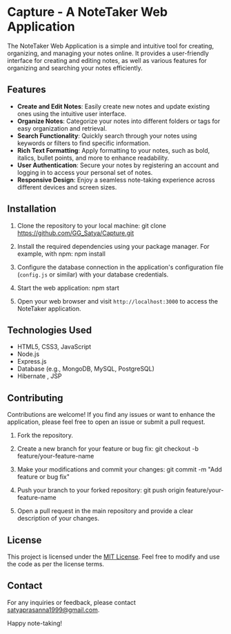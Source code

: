 # Capture - A NoteTaker Web Application

The NoteTaker Web Application is a simple and intuitive tool for creating, organizing, and managing your notes online. It provides a user-friendly interface for creating and editing notes, as well as various features for organizing and searching your notes efficiently.

## Features

- **Create and Edit Notes**: Easily create new notes and update existing ones using the intuitive user interface.
- **Organize Notes**: Categorize your notes into different folders or tags for easy organization and retrieval.
- **Search Functionality**: Quickly search through your notes using keywords or filters to find specific information.
- **Rich Text Formatting**: Apply formatting to your notes, such as bold, italics, bullet points, and more to enhance readability.
- **User Authentication**: Secure your notes by registering an account and logging in to access your personal set of notes.
- **Responsive Design**: Enjoy a seamless note-taking experience across different devices and screen sizes.

## Installation

1. Clone the repository to your local machine: git clone https://github.com/GG_Satya/Capture.git

2. Install the required dependencies using your package manager. For example, with npm: npm install
3. Configure the database connection in the application's configuration file (`config.js` or similar) with your database credentials.

4. Start the web application: npm start


5. Open your web browser and visit `http://localhost:3000` to access the NoteTaker application.

## Technologies Used

- HTML5, CSS3, JavaScript
- Node.js
- Express.js
- Database (e.g., MongoDB, MySQL, PostgreSQL)
- Hibernate , JSP

## Contributing

Contributions are welcome! If you find any issues or want to enhance the application, please feel free to open an issue or submit a pull request.

1. Fork the repository.
2. Create a new branch for your feature or bug fix: git checkout -b feature/your-feature-name
3. Make your modifications and commit your changes: git commit -m "Add feature or bug fix"
4. Push your branch to your forked repository: git push origin feature/your-feature-name

5. Open a pull request in the main repository and provide a clear description of your changes.

## License

This project is licensed under the [MIT License](LICENSE). Feel free to modify and use the code as per the license terms.

## Contact

For any inquiries or feedback, please contact satyaprasanna1999@gmail.com.

Happy note-taking!










